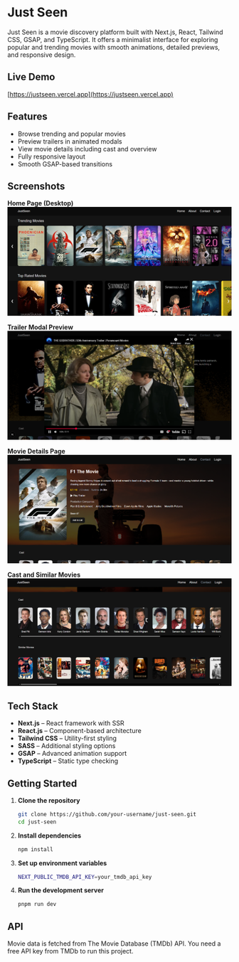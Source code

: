 # Just Seen

Just Seen is a movie discovery platform built with Next.js, React, Tailwind CSS, GSAP, and TypeScript. It offers a minimalist interface for exploring popular and trending movies with smooth animations, detailed previews, and responsive design.

## Live Demo

[https://justseen.vercel.app](https://justseen.vercel.app)

## Features

- Browse trending and popular movies
- Preview trailers in animated modals
- View movie details including cast and overview
- Fully responsive layout
- Smooth GSAP-based transitions

## Screenshots

**Home Page (Desktop)**  
![Home Desktop](./frontend/public/screenshots/justseen-preview.png)

**Trailer Modal Preview**  
![Modal](./frontend/public/screenshots/trailer.png)

**Movie Details Page**  
![Details](./frontend/public/screenshots/moviePage.png)

**Cast and Similar Movies**  
![Cast](./frontend/public/screenshots/castInfo.png)

## Tech Stack

- **Next.js** – React framework with SSR
- **React.js** – Component-based architecture
- **Tailwind CSS** – Utility-first styling
- **SASS** – Additional styling options
- **GSAP** – Advanced animation support
- **TypeScript** – Static type checking

## Getting Started

1. **Clone the repository**
   ```bash      
   git clone https://github.com/your-username/just-seen.git
   cd just-seen
   ```
2. **Install dependencies**
   ```bash
   npm install
   ```
3. **Set up environment variables**
   ```bash
   NEXT_PUBLIC_TMDB_API_KEY=your_tmdb_api_key
   ```
4. **Run the development server**
   ```bash
   pnpm run dev
   ```
## API
  Movie data is fetched from The Movie Database (TMDb) API. You need a free API key from TMDb to run this project.
